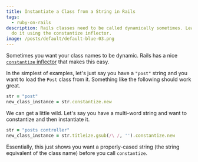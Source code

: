 ```yaml
---
title: Instantiate a Class from a String in Rails
tags:
  - ruby-on-rails
description: Rails classes need to be called dynamically sometimes. Learn how to
  do it using the constantize inflector.
image: /posts/default/default-blue-03.png
---
```


Sometimes you want your class names to be dynamic. Rails has a nice [`constantize` inflector](http://apidock.com/rails/String/constantize) that makes this easy.

In the simplest of examples, let's just say you have a `"post"` string and you want to load the `Post` class from it. Something like the following should work great.

```ruby
str = "post"
new_class_instance = str.constantize.new
```

We can get a little wild. Let's say you have a multi-word string and want to constantize and then instantiate it.

```ruby
str = "posts controller"
new_class_instance = str.titleize.gsub(/\ /, '').constantize.new
```

Essentially, this just shows you want a properly-cased string (the string equivalent of the class name) before you call `constantize`.
